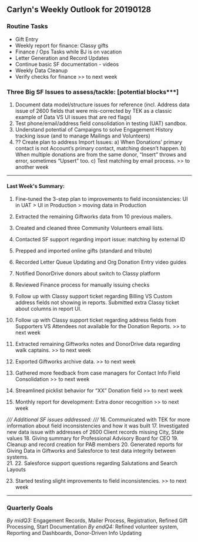 ## Carlyn's Weekly Outlook for 20190128
### Routine Tasks
* Gift Entry
* Weekly report for finance: Classy gifts
* Finance / Ops Tasks while BJ is on vacation
* Letter Generation and Record Updates
* Continue basic SF documentation - videos
* Weekly Data Cleanup
* Verify checks for finance   >> to next week

### Three Big SF Issues to assess/tackle: [potential blocks***]
1. Document data model/structure issues for reference (incl. Address data issue of 2600 fields that were mis-corrected by TEK as a classic example of Data VS UI issues that are red flags)
2. Test phone/email/address field consolidation in testing (UAT) sandbox.
3. Understand potential of Campaigns to solve Engagement History tracking issue (and to manage Mailings and Volunteers)
4. ?? Create plan to address Import Issues: a) When Donations’ primary contact is not Account’s primary contact, matching doesn’t happen.  b) When multiple donations are from the same donor, “Insert” throws and error, sometimes “Upsert” too.  c) Test matching by email process. >> to another week

- - - -
#### Last Week's Summary:
1. Fine-tuned the 3-step plan to improvements to field inconsistencies: UI in UAT > UI in Production > moving data in Production
2. Extracted the remaining Giftworks data from 10 previous mailers.  
3. Created and cleaned three Community Volunteers email lists.
4. Contacted SF support regarding import issue: matching by external ID
5. Prepped and imported online gifts (standard and tribute)
6. Recorded Letter Queue Updating and Org Donation Entry video guides
7. Notified DonorDrive donors about switch to Classy platform
8. Reviewed Finance process for manually issuing checks
9. Follow up with Classy support ticket regarding Billing VS Custom address fields not showing in reports.  Submitted extra Classy ticket about columns in report UI.  
10. Follow up with Classy support ticket regarding address fields from Supporters VS Attendees not available for the Donation Reports.  >> to next week
11. Extracted remaining Giftworks notes and DonorDrive data regarding walk captains.  >> to next week
12. Exported Giftworks archive data.   >> to next week




13. Gathered more feedback from case managers for Contact Info Field Consolidation >> to next week
14. Streamlined picklist behavior for “XX” Donation field >> to next week
15. Monthly report for development: Extra donor recognition >> to next week


*/// Additional SF issues addressed: ///*
16. Communicated with TEK for more information about field inconsistencies and how it was built
17. Investigated new data issue with addresses of 2600 Client records missing City, State values
18. Giving summary for Professional Advisory Board for CEO
19. Cleanup and record creation for PAB members
20. Generated reports for Giving Data in Giftworks and Salesforce to test data integrity between systems.  
21. 
22. Salesforce support questions regarding Salutations and Search Layouts

23. Started testing slight improvements to field inconsistencies. >> to next week


- - - -
### Quarterly Goals
*By midQ3:* Engagement Records, Mailer Process, Registration, Refined Gift Processing, Start Documentation
*By endQ4:* Refined volunteer system, Reporting and Dashboards, Donor-Driven Info Updating
<!--stackedit_data:
eyJoaXN0b3J5IjpbMjEwMzEwMzA5MCwxMDE1NzA1MDQzLC0xNz
YzNTM0NTQ1LC0xMTA2MzQ1NzgsLTM3NzUyNTc3OF19
-->